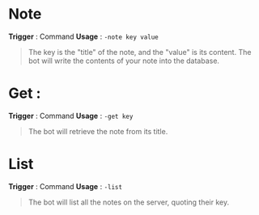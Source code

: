 # Note
**Trigger** : Command
**Usage** : `-note key value`
> The key is the "title" of the note, and the "value" is its content.
The bot will write the contents of your note into the database.

# Get :
**Trigger** : Command
**Usage** : `-get key`
> The bot will retrieve the note from its title.

# List
**Trigger** : Command
**Usage** : `-list`
> The bot will list all the notes on the server, quoting their key.

